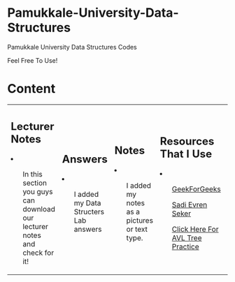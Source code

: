 # Pamukkale-University-Data-Structures
Pamukkale University Data Structures Codes

Feel Free To Use!



<h1> <b>Content</b></h1>

<table style = "width = 100%">
<tr>
<td>
<h2> Lecturer Notes</h2>
<li>
<ul><p>In this section you guys can download our lecturer notes and check for it!</p></ul>
</li></td>
<td>

<h2> Answers </h2>
<li>
<ul><p>I added my Data Structers Lab answers</p></ul>
</li>

</td>
<td>
<h2> Notes </h2>
<li>
<ul><p>I added my notes as a pictures or text type.</p></ul>
</li>
</td>
</td>

<td>
<h2> Resources That I Use</h2>
<p><I'll add more day-by-day/p>
<li>
<ul><p><a href = "https://www.cs.usfca.edu/~galles/visualization/AVLtree.html">GeekForGeeks</p></ul>
<ul><p><a href = "https://www.youtube.com/c/Sadievrenseker_BK">Sadi Evren Seker</p></ul>
<ul><p><a href = "https://www.cs.usfca.edu/~galles/visualization/AVLtree.html">Click Here For AVL Tree Practice</p></ul>
</li>
</td>

<td>
<h2> BONUS!</h2>
<li>
<ul><p><a href = https://open.spotify.com/playlist/5CiELE7uK156sTnp62A7jA?si=46b09cc7dcaf45f2">My Spotify List</p></ul>
</li>
</td>

</tr>
</table>
